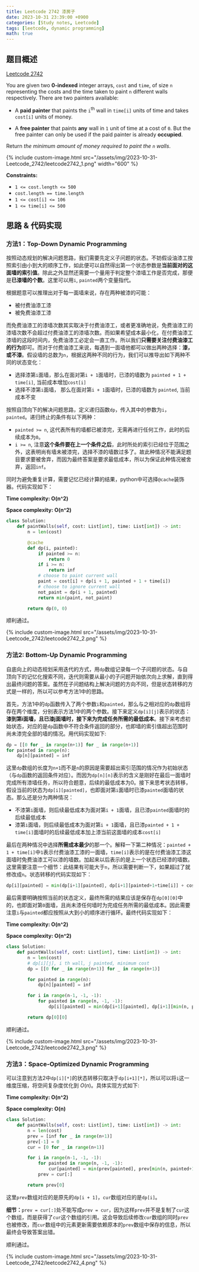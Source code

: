 ```yaml
---
title: Leetcode 2742 漆房子
date: 2023-10-31 23:39:00 +0900
categories: [Study notes, Leetcode]
tags: [leetcode, dynamic programming]
math: true
---
```


## 题目概述

[Leetcode 2742](https://leetcode.com/problems/painting-the-walls/)

You are given two **0-indexed** integer arrays, `cost` and `time`, of size `n` representing the costs and the time taken to paint `n` different walls respectively. There are two painters available:

- A **paid painter** that paints the `i`<sup>th</sup> wall in `time[i]` units of time and takes `cost[i]` units of money.
  
- A **free painter** that paints **any** wall in `1` unit of time at a cost of `0`. But the free painter can only be used if the paid painter is already **occupied**.

Return *the minimum amount of money required to paint the `n` walls*.

{% include custom-image.html src="/assets/img/2023-10-31-Leetcode_2742/leetcode2742_1.png" width="600" %}

**Constraints:**
- `1 <= cost.length <= 500`
- `cost.length == time.length`
- `1 <= cost[i] <= 106`
- `1 <= time[i] <= 500`

## 思路 & 代码实现

### 方法1：Top-Down Dynamic Programming
按照动态规划的解决问题思路，我们需要先定义子问题的状态。不妨假设油漆工按照索引由小到大的顺序工作，如此便可以自然得出第一个状态参数是**当前面对的这面墙的索引值**。除此之外显然还需要一个量用于判定整个漆墙工作是否完成，那便是**已漆墙的个数**。这里可以用`i`, `painted`两个变量指代。

根据题意可以推理出对于每一面墙来说，存在两种被漆的可能：
- 被付费油漆工漆
- 被免费油漆工漆

而免费油漆工的漆墙次数其实取决于付费油漆工，或者更准确地说，免费油漆工的漆墙次数不会超过付费油漆工的漆墙次数。而如果希望成本最小化，在付费油漆工漆墙的这段时间内，免费油漆工必定会一直工作。所以我们**只需要关注付费油漆工的行为**即可。而对于付费油漆工来说，每遇到一面墙他都可以做出两种选择：**漆，或不漆**。假设墙的总数为`n`，根据这两种不同的行为，我们可以推导出如下两种不同的状态变化：

- 选择漆第`i`面墙，那么在面对第`i + 1`面墙时，已漆的墙数为 `painted + 1 + time[i]`, 当前成本增加`cost[i]`
- 选择不漆第`i`面墙， 那么在面对第`i + 1`面墙时，已漆的墙数为 `painted`, 当前成本不变

按照自顶向下的解决问题思路，定义递归函数`dp`，传入其中的参数为`i`，`painted`。递归终止的条件有以下两种：
- `painted >= n`, 这代表所有的墙都已被漆完，无需再进行任何工作，此时的后续成本为`0`。
- `i >= n`, 注意**这个条件要在上一个条件之后**，此时所处的索引已经位于范围之外，这表明尚有墙未被漆完，选择不漆的墙数过多了。故此种情况不能满足题目要求要被舍弃，而因为最终答案是要求最低成本，所以为保证此种情况被舍弃，返回`inf`。

同时为避免重复计算，需要记忆已经计算的结果，python中可选择`@cache`装饰器。代码实现如下：

**Time complexity: O(n^2)**

**Space complexity: O(n^2)**

```python
class Solution:
    def paintWalls(self, cost: List[int], time: List[int]) -> int:
        n = len(cost)

        @cache
        def dp(i, painted):
            if painted >= n:
                return 0
            if i >= n:
                return inf
            # choose to paint current wall
            paint = cost[i] + dp(i + 1, painted + 1 + time[i])  
            # choose to ignore current wall
            not_paint = dp(i + 1, painted)  
            return min(paint, not_paint)

        return dp(0, 0)
```

顺利通过。

{% include custom-image.html src="/assets/img/2023-10-31-Leetcode_2742/leetcode2742_2.png" %}

### 方法2: Bottom-Up Dynamic Programming
自底向上的动态规划采用迭代的方式，用`dp`数组记录每一个子问题的状态。与自顶向下的记忆化搜索不同，迭代则需要从最小的子问题开始依次向上求解，直到得出最终问题的答案。虽然在子问题结构上解决问题的方向不同，但是状态转移的方式是一样的，所以可以参考方法1中的思路。

首先，方法1中的`dp`函数传入了两个参数`i`和`painted`，那么与之相对应的`dp`数组将存在两个维度，分别表示方法1中的两个参数。接下来定义`dp[i][j]`表示的状态：**漆到第i面墙，且已漆j面墙时，接下来为完成任务所需的最低成本**。接下来考虑初始状态，对应的是`dp`函数中不符合条件返回的部分，也即墙的索引值超出范围时尚未漆完全部的墙的情况。用代码实现如下:

```python
dp = [[0 for _ in range(n+1)] for _ in range(n+1)]
for painted in range(n):
    dp[n][painted] = inf
```

这里`dp`数组的长度为`n+1`而不是`n`的原因是需要超出索引范围的情况作为初始状态（与`dp`函数的返回条件对应）。而因为`dp[n][n]`表示的含义是刚好在最后一面墙时完成所有漆墙任务，所以符合题意，后续的最低成本为0。接下来思考状态转移，假设当前的状态为`dp[i][painted]`，也即面对第`i`面墙时已漆`painted`面墙的状态。那么还是分为两种情况：
- 不漆第`i`面墙，则后续最低成本为面对第`i + 1`面墙，且已漆`painted`面墙时的后续最低成本
- 漆第`i`面墙，则后续最低成本为面对第`i + 1`面墙，且已漆`painted + 1 + time[i]`面墙时的后续最低成本加上漆当前这面墙的成本`cost[i]`

最后在两种情况中选择**所需成本最少**的那一个。解释一下第二种情况：`painted + 1 + time[i]`中`1`表示付费油漆工漆的一面墙，`time[i]`表示的是在付费油漆工漆这面墙时免费油漆工可以漆的墙数。加起来以后表示的是上一个状态已经漆的墙数。这里需要注意一个细节：此结果有可能大于`n`，所以需要判断一下，如果超过了就修改成`n`。状态转移的代码实现如下：

```python
dp[i][painted] = min(dp[i+1][painted], dp[i+1][painted+1+time[i]] + cost[i])
```

最后需要明确按照当前的状态定义，最终所需的结果应该是保存在`dp[0][0]`中的，也即面对第`0`面墙，且尚未漆任何墙时为完成任务所需的最低成本。因此需要注意`i`与`painted`都应按照从大到小的顺序进行循环。最终代码实现如下：

**Time complexity: O(n^2)**

**Space complexity: O(n^2)**

```python
class Solution:
    def paintWalls(self, cost: List[int], time: List[int]) -> int:
        n = len(cost)
        # dp[i][j], i th wall, j painted, minimum cost
        dp = [[0 for _ in range(n+1)] for _ in range(n+1)]

        for painted in range(n):
            dp[n][painted] = inf

        for i in range(n-1, -1, -1):
            for painted in range(n, -1, -1):
                dp[i][painted] = min(dp[i+1][painted], dp[i+1][min(n, painted+1+time[i])] + cost[i])

        return dp[0][0]
```

顺利通过。

{% include custom-image.html src="/assets/img/2023-10-31-Leetcode_2742/leetcode2742_3.png" %}

### 方法3：Space-Optimized Dynamic Programming
可以注意到方法2中`dp[i][*]`的状态转移只取决于`dp[i+1][*]`，所以可以将`i`这一维度压缩，将空间复杂度优化到 $O(n)$。具体实现方式如下:

**Time complexity: O(n^2)**

**Space complexity: O(n)**

```python
class Solution:
    def paintWalls(self, cost: List[int], time: List[int]) -> int:
        n = len(cost)
        prev = [inf for _ in range(n+1)]
        prev[-1] = 0
        cur = [0 for _ in range(n+1)]

        for i in range(n-1, -1, -1):
            for painted in range(n, -1, -1):
                cur[painted] = min(prev[painted], prev[min(n, painted+1+time[i])] + cost[i])
            prev = cur[:]

        return prev[0]
```

这里`prev`数组对应的是原先的`dp[i + 1]`，`cur`数组对应的是`dp[i]`。

**细节：**`prev = cur[:]`处不能写成`prev = cur`，因为这样`prev`并不是复制了`cur`这个数组，而是获得了`cur`这个数组的引用。这会导致后续修改`cur`数组的同时`prev`也被修改，而`cur`数组中的元素更新需要依赖原本的`prev`数组中保存的信息，所以最终会导致答案出错。

顺利通过。

{% include custom-image.html src="/assets/img/2023-10-31-Leetcode_2742/leetcode2742_4.png" %}
